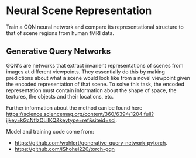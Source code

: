 # Neural Scene Representation
Train a GQN neural network and compare its representational structure to that of scene regions from human fMRI data.

## Generative Query Networks
GQN's are networks that extract invarient representations of scenes from images at different viewpoints. They essentially do this by making predictions about what a scene would look like from a novel viewpoint given the encoded representation of that scene. To solve this task, the encoded representation must contain information about the shape of space, the textures, the objects and their locations, etc.

Further information about the method can be found here https://science.sciencemag.org/content/360/6394/1204.full?ijkey=kGcNflzOLiIKQ&keytype=ref&siteid=sci. 

Model and training code come from:
- https://github.com/wohlert/generative-query-network-pytorch.
- https://github.com/iShohei220/torch-gqn